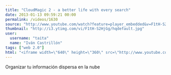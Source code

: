 ```yaml
---
title: "CloudMagic 2 - a better life with every search"
date: 2013-01-13 09:59:21 00:00
permalink: /videos/1630
source: "http://www.youtube.com/watch?feature=player_embedded&v=F1tH-S2HjGg"
thumbnail: "http://i3.ytimg.com/vi/F1tH-S2HjGg/hqdefault.jpg"
user:
  username: "taita"
  name: "Iván Castrillón"
tags: ["web 2.0"]
html: "<iframe width=\"640\" height=\"360\" src=\"http://www.youtube.com/embed/F1tH-S2HjGg?wmode=transparent&feature=oembed\" frameborder=\"0\" allowfullscreen></iframe>"
---
```


Organizar tu información dispersa en la nube